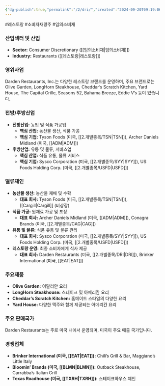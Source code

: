 ```yaml
---
{"dg-publish":true,"permalink":"/2/dri/","created":"2024-09-20T09:19:06.099+09:00","updated":"2025-07-29T21:37:04.593+09:00"}
---
```


#레스토랑 #소비자재량주 #임의소비재

### 산업섹터 및 산업

- **Sector:** Consumer Discretionary ([[임의소비재\|임의소비재]])
- **Industry:** Restaurants ([[레스토랑\|레스토랑]])

### 영위사업

Darden Restaurants, Inc.는 다양한 레스토랑 브랜드를 운영하며, 주요 브랜드로는 Olive Garden, LongHorn Steakhouse, Cheddar’s Scratch Kitchen, Yard House, The Capital Grille, Seasons 52, Bahama Breeze, Eddie V’s 등이 있습니다.

### 전방/후방산업

- **전방산업:** 농업 및 식품 가공업
    - **핵심 산업:** 농산물 생산, 식품 가공
    - **핵심 기업:** Tyson Foods (미국, [[2.개별종목/TSN\|TSN]]), Archer Daniels Midland (미국, [[ADM\|ADM]])
- **후방산업:** 유통 및 물류, 서비스업
    - **핵심 산업:** 식품 유통, 물류 서비스
    - **핵심 기업:** Sysco Corporation (미국, [[2.개별종목/SYY\|SYY]]), US Foods Holding Corp. (미국, [[2.개별종목/USFD\|USFD]])

### 밸류체인

- **농산물 생산:** 농산물 재배 및 수확
    - **대표 회사:** Tyson Foods (미국, [[2.개별종목/TSN\|TSN]]), [[Cargill\|Cargill]] (비상장)
- **식품 가공:** 원재료 가공 및 포장
    - **대표 회사:** Archer Daniels Midland (미국, [[ADM\|ADM]]), Conagra Brands (미국, [[2.개별종목/CAG\|CAG]])
- **유통 및 물류:** 식품 유통 및 물류 관리
    - **대표 회사:** Sysco Corporation (미국, [[2.개별종목/SYY\|SYY]]), US Foods Holding Corp. (미국, [[2.개별종목/USFD\|USFD]])
- **레스토랑 운영:** 최종 소비자에게 식사 제공
    - **대표 회사:** Darden Restaurants (미국, [[2.개별종목/DRI\|DRI]]), Brinker International (미국, [[EAT\|EAT]])

### 주요제품

- **Olive Garden:** 이탈리안 요리
- **LongHorn Steakhouse:** 스테이크 및 아메리칸 요리
- **Cheddar’s Scratch Kitchen:** 홈메이드 스타일의 다양한 요리
- **Yard House:** 다양한 맥주와 함께 제공되는 아메리칸 요리

### 주요 판매국가

Darden Restaurants는 주로 미국 내에서 운영되며, 미국이 주요 매출 국가입니다.

### 경쟁업체

- **Brinker International (미국, [[EAT\|EAT]]):** Chili’s Grill & Bar, Maggiano’s Little Italy
- **Bloomin’ Brands (미국, [[BLMN\|BLMN]]):** Outback Steakhouse, Carrabba’s Italian Grill
- **Texas Roadhouse (미국, [[TXRH\|TXRH]]):** 스테이크하우스 체인